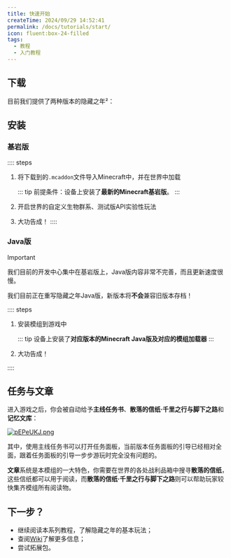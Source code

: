 ```yaml
---
title: 快速开始
createTime: 2024/09/29 14:52:41
permalink: /docs/tutorials/start/
icon: fluent:box-24-filled
tags:
  - 教程
  - 入门教程
---
```

## 下载
目前我们提供了两种版本的隐藏之年²：

<CardGrid>
<LinkCard title="基岩版下载" href="https://fanglimao.lanzoul.com/b00l1210uh" description="解锁密码：1234" />
<LinkCard title="Fabric版下载" href="https://www.mcmod.cn/download/12453.html" description="极度不建议使用，新版本将不会兼容旧版本存档！" />
</CardGrid>

## 安装
### 基岩版

:::: steps
1. 将下载到的`.mcaddon`文件导入Minecraft中，并在世界中加载

   ::: tip
   前提条件：设备上安装了**最新的Minecraft基岩版**。
   :::

2. 开启世界的自定义生物群系、测试版API实验性玩法

3. 大功告成！
::::


### Java版
> [!IMPORTANT]
> 我们目前的开发中心集中在基岩版上，Java版内容非常不完善，而且更新速度很慢。 
> 
> 我们目前正在重写隐藏之年Java版，新版本将**不会**兼容旧版本存档！

:::: steps
1. 安装模组到游戏中

   ::: tip
   设备上安装了**对应版本的Minecraft Java版及对应的模组加载器**
   :::

2. 大功告成！

::::

## 任务与文章
进入游戏之后，你会被自动给予**主线任务书**、**散落的信纸·千里之行与脚下之路**和**记忆文库**：

[![pEPeUKJ.png](https://s21.ax1x.com/2025/01/11/pEPeUKJ.png)](https://imgse.com/i/pEPeUKJ)

其中，使用主线任务书可以打开任务面板，当前版本任务面板的引导已经相对全面，跟着任务面板的引导一步步游玩时完全没有问题的。

**文章**系统是本模组的一大特色，你需要在世界的各处战利品箱中搜寻**散落的信纸**，这些信纸都可以用于阅读，而**散落的信纸·千里之行与脚下之路**则可以帮助玩家较快集齐模组所有阅读物。

<LinkCard title="Wiki:文章系统" href="/docs/wiki/gameplay/article" description="关于文章系统的详细介绍" />

## 下一步？

- 继续阅读本系列教程，了解隐藏之年的基本玩法；
- 查阅[Wiki](/docs/wiki/)了解更多信息；
- 尝试拓展包。
